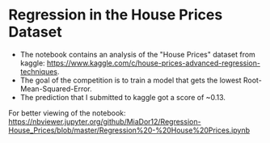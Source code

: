# Regression in the House Prices Dataset
* The notebook contains an analysis of the "House Prices" dataset from kaggle: https://www.kaggle.com/c/house-prices-advanced-regression-techniques.
* The goal of the competition is to train a model that gets the lowest Root-Mean-Squared-Error.
* The prediction that I submitted to kaggle got a score of ~0.13.

For better viewing of the notebook: https://nbviewer.jupyter.org/github/MiaDor12/Regression-House_Prices/blob/master/Regression%20-%20House%20Prices.ipynb
